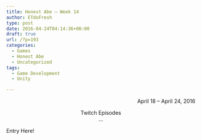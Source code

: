 ```yaml
---
title: Honest Abe – Week 14
author: ETdoFresh
type: post
date: 2016-04-24T04:14:36+00:00
draft: true
url: /?p=193
categories:
  - Games
  - Honest Abe
  - Uncategorized
tags:
  - Game Development
  - Unity

---
```

<p style="text-align: right;">
  April 18 &#8211; April 24, 2016
</p>

<p style="text-align: center;">
  Twitch Episodes<br /> &#8230;
</p>

Entry Here!
